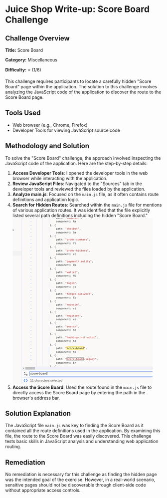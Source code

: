 # Juice Shop Write-up: Score Board Challenge

## Challenge Overview

**Title:** Score Board

**Category:** Miscellaneous

**Difficulty:** ⭐ (1/6)

This challenge requires participants to locate a carefully hidden "Score Board" page within the application. The solution to this challenge involves analyzing the JavaScript code of the application to discover the route to the Score Board page.

## Tools Used

- Web browser (e.g., Chrome, Firefox)
- Developer Tools for viewing JavaScript source code

## Methodology and Solution

To solve the "Score Board" challenge, the approach involved inspecting the JavaScript code of the application. Here are the step-by-step details:

1. **Access Developer Tools**: I opened the developer tools in the web browser while interacting with the application.
2. **Review JavaScript Files**: Navigated to the "Sources" tab in the developer tools and reviewed the files loaded by the application.
3. **Analyze main.js**: Focused on the `main.js` file, as it often contains route definitions and application logic.
4. **Search for Hidden Routes**: Searched within the `main.js` file for mentions of various application routes. It was identified that the file explicitly listed several path definitions including the hidden "Score Board."
![scoreboard](../assets/difficulty1/scoreboard_1.png)
5. **Access the Score Board**: Used the route found in the `main.js` file to directly access the Score Board page by entering the path in the browser's address bar.

## Solution Explanation

The JavaScript file `main.js` was key to finding the Score Board as it contained all the route definitions used in the application. By examining this file, the route to the Score Board was easily discovered. This challenge tests basic skills in JavaScript analysis and understanding web application routing.

## Remediation

No remediation is necessary for this challenge as finding the hidden page was the intended goal of the exercise. However, in a real-world scenario, sensitive pages should not be discoverable through client-side code without appropriate access controls.




